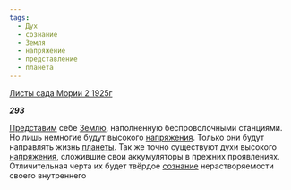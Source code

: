 ```yaml
---
tags:
  - Дух
  - сознание
  - Земля
  - напряжение
  - представление
  - планета
---
```

[Листы сада Мории 2 1925г](https://127.0.0.1:4002/agni/1925)

___293___

[Представим](../../../tags/#представление) себе [Землю](../../../tags/#Земля), наполненную беспроволочными станциями. Но лишь немногие будут высокого [напряжения](../../../tags/#напряжение). Только они будут направлять жизнь [планеты](../../../tags/#планета). Так же точно существуют духи высокого [напряжения](../../../tags/#напряжение), сложившие свои аккумуляторы в прежних проявлениях. Отличительная черта их будет твёрдое [сознание](../../../tags/#сознание) нерастворяемости своего внутреннего 